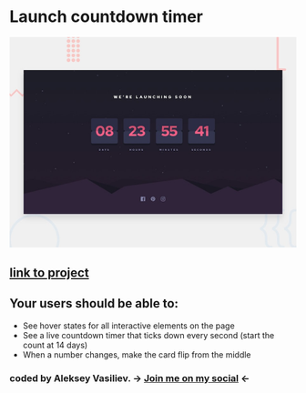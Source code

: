 # Launch countdown timer

![Design preview for the Launch countdown timer coding challenge](./design/desktop-preview.jpg)

## [link to project](#)

## Your users should be able to:

- See hover states for all interactive elements on the page
- See a live countdown timer that ticks down every second (start the count at 14 days)
- When a number changes, make the card flip from the middle

### coded by Aleksey Vasiliev. -> [Join me on my social](https://vk.com/alekseyvy) <-